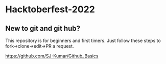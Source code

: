 # Hacktoberfest-2022


## New to git and git hub?
This repository is for beginners and first timers. Just follow these steps to fork->clone->edit->PR a request.

https://github.com/SJ-Kumar/Github_Basics
